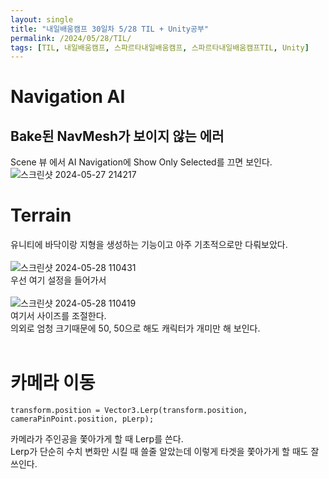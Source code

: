 ```yaml
---
layout: single
title: "내일배움캠프 30일차 5/28 TIL + Unity공부"
permalink: /2024/05/28/TIL/
tags: [TIL, 내일배움캠프, 스파르타내일배움캠프, 스파르타내일배움캠프TIL, Unity]
---
```


# Navigation AI

## Bake된 NavMesh가 보이지 않는 에러
Scene 뷰 에서 AI Navigation에 Show Only Selected를 끄면 보인다.  
![스크린샷 2024-05-27 214217](https://github.com/LeeSangSoos/LeeSangSoos.github.io/assets/105085706/4592b90a-bd60-4250-964d-d8cdfecf47f2)  

# Terrain
유니티에 바닥이랑 지형을 생성하는 기능이고 아주 기초적으로만 다뤄보았다.  
<br>
![스크린샷 2024-05-28 110431](https://github.com/LeeSangSoos/LeeSangSoos.github.io/assets/105085706/3bd39dc7-4a18-49d0-b147-99920fd54400)  
우선 여기 설정을 들어가서  
<br>
![스크린샷 2024-05-28 110419](https://github.com/LeeSangSoos/LeeSangSoos.github.io/assets/105085706/afa97353-9fa5-4b7b-9a79-0156d97d18de)  
여기서 사이즈를 조절한다.  
의외로 엄청 크기때문에 50, 50으로 해도 캐릭터가 개미만 해 보인다.  
<br>

# 카메라 이동
```
transform.position = Vector3.Lerp(transform.position, cameraPinPoint.position, pLerp);
```
카메라가 주인공을 쫓아가게 할 때 Lerp를 쓴다.  
Lerp가 단순히 수치 변화만 시킬 때 쓸줄 알았는데 이렇게 타겟을 쫓아가게 할 때도 잘 쓰인다.  
